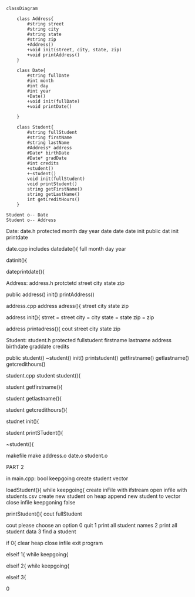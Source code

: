 ```mermaid
classDiagram

    class Address{
        #string street
        #string city
        #string state
        #string zip
        +Address()
        +void init(street, city, state, zip)
        +void printAddress()
    } 
    
    class Date{
        #string fullDate
        #int month
        #int day
        #int year
        +Date()
        +void init(fullDate)
        +void printDate()
        
    }

    class Student{
        #string fullStudent
        #string firstName
        #string lastName
        #Address* address
        #Date* birthDate
        #Date* gradDate
        #int credits
        +student()
        +~student()
        void init(fullStudent)
        void printStudent()
        string getFirstName()
        string getLastName()
        int getCreditHours()
    }

Student o-- Date
Student o-- Address

 ```
Date:
date.h
protected
month day year 
date date
date init
public
dat
init
printdate

date.cpp
includes
datedate(){
full
month 
day
year

datinit(){

dateprintdate(){

Address:
address.h
protctetd
street
city
state
zip

public
address()
init()
printAddress()

address.cpp
address adress(){
street 
city
state
zip

address init(){
strret = street
city = city
state = state
zip = zip

address printadress(){
cout street city state zip

Student:
student.h
protected
fullstudent
firstname
lastname
address
birthdate
graddate
credits

public
student()
~student()
init()
printstudent()
getfirstname()
getlastname()
getcredithours()

student.cpp
student student(){

student getfirstname(){

student getlastname(){

student getcredithours(){

studnet init(){

student printSTudent(){

~student(){

makefile
make 
address.o
date.o
student.o


PART 2

in main.cpp:
bool keepgoing
create student vector

loadStudent(){
    while keepgoing{
        create inFile with ifstream
        open infile with students.csv
        create new student on heap
        append new student to vector
        close infile
        keepgoning false

printStudent(){
    cout fullStudent

cout please choose an option
0 quit
1 print all student names
2 print all student data
3 find a student

if 0{
    clear heap
    close infile
    exit program

elseif 1{
    while keepgoing{
        

elseif 2{
    while keepgoing{

elseif 3{
    



0
